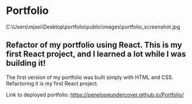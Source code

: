 # Portfolio
C:\Users\mjsei\Desktop\portfolio\public\images\portfolio_screenshot.jpg
## Refactor of my portfolio using React. This is my first React project, and I learned a lot while I was building it!
The first version of my portfolio was built simply with HTML and CSS. Refactoring it is my first React project.


Link to deployed portfolio:
https://penelopeundercover.github.io/Portfolio/
